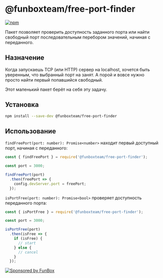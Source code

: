 # @funboxteam/free-port-finder

[![npm](https://img.shields.io/npm/v/@funboxteam/free-port-finder.svg)](https://www.npmjs.com/package/@funboxteam/free-port-finder)

Пакет позволяет проверить доступность заданного порта или найти свободный порт последовательным перебором значений, начиная с переданного.

## Назначение

Когда запускаешь TCP (или HTTP) сервер на localhost, хочется быть уверенным, что выбранный порт на занят. 
А порой и вовсе нужно просто найти первый попавшийся свободный.

Этот маленький пакет берёт на себя эту задачу.

## Установка

```bash
npm install --save-dev @funboxteam/free-port-finder
```

## Использование

`findFreePort(port: number): Promise<number>` находит первый доступный порт, начиная с переданного:

```js
const { findFreePort } = require('@funboxteam/free-port-finder');

const port = 3000;

findFreePort(port)
  .then(freePort => {
    config.devServer.port = freePort;
  });
```

`isPortFree(port: number): Promise<bool>` проверяет доступность переданного порта:

```js
const { isPortFree } = require('@funboxteam/free-port-finder');

const port = 3000;

isPortFree(port)
  .then(isFree => {
    if (isFree) {
      // start
    } else {
      // cancel
    }
  });
```

[![Sponsored by FunBox](https://funbox.ru/badges/sponsored_by_funbox_centered.svg)](https://funbox.ru)
